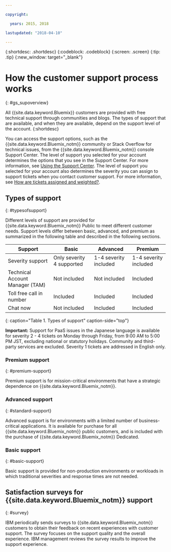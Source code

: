 ```yaml
---

copyright:

  years: 2015, 2018

lastupdated: "2018-04-10"

---
```



{:shortdesc: .shortdesc}
{:codeblock: .codeblock}
{:screen: .screen}
{:tip: .tip}
{:new_window: target="_blank"}

# How the customer support process works
{: #gs_supoverview}

All {{site.data.keyword.Bluemix}} customers are provided with free technical support through communities and blogs. The types of support that are available, and when they are available, depend on the support level of the account.
{:shortdesc}

You can access the support options, such as the {{site.data.keyword.Bluemix_notm}} community or Stack Overflow for technical issues, from the {{site.data.keyword.Bluemix_notm}} console Support Center. The level of support you selected for your account determines the options that you see in the Support Center. For more information, see [Using the Support Center](/docs/get-support/howtogetsupport.html#using-avatar). The level of support you selected for your account also determines the severity you can assign to support tickets when you contact customer support. For more information, see [How are tickets assigned and weighted?](/docs/get-support/ticketweight.html#support-ticket-severity).

## Types of support
{: #typesofsupport}

Different levels of support are provided for {{site.data.keyword.Bluemix_notm}} Public to meet different customer needs. Support levels differ between basic, advanced, and premium as summarized in the following table and described in the following sections.

Support | Basic | Advanced | Premium
--- | --- | --- | --- |
Severity support | Only severity 4 supported | 1-4 severity included | 1-4 severity included |
Technical Account Manager (TAM) | Not included |  Not included | Included |
Toll free call in number | Included | Included | Included |
Chat now | Not included | Included | Included |
{: caption="Table 1. Types of support" caption-side="top"}

**Important:** Support for PaaS issues in the Japanese language is available for severity 2 - 4 tickets on Monday through Friday, from 9:00 AM to 5:00 PM JST, excluding national or statutory holidays. Community and third-party services are excluded. Severity 1 tickets are addressed in English only.

### Premium support
{: #premium-support}

Premium support is for mission-critical environments that have a strategic dependence on {{site.data.keyword.Bluemix_notm}}.

### Advanced support
{: #standard-support}

Advanced support is for environments with a limited number of business-critical applications. It is available for purchase for all {{site.data.keyword.Bluemix_notm}} public customers, and is included with the purchase of {{site.data.keyword.Bluemix_notm}} Dedicated.

### Basic support
{: #basic-support}

Basic support is provided for non-production environments or workloads in which traditional severities and response times are not needed.

## Satisfaction surveys for {{site.data.keyword.Bluemix_notm}} support  
{: #survey}

IBM periodically sends surveys to {{site.data.keyword.Bluemix_notm}} customers to obtain their feedback on recent experiences with customer support. The survey focuses on the support quality and the overall experience. IBM management reviews the survey results to improve the support experience.
